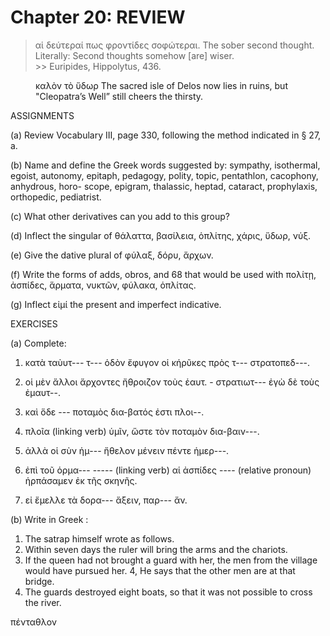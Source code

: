 # Chapter 20: REVIEW
 >  αἱ δεύτεραί πως φροντίδες σοφώτεραι.</quote> <quote xml:lang="eng">The sober second thought.</quote> <quote xml:lang="eng">Literally: Second thoughts somehow [are] wiser.<br/> >> Euripides, Hippolytus, 436.

 <figure><head>καλὸν τὸ ὕδωρ
  The sacred isle of Delos now lies
  in ruins, but "Cleopatra’s Well” still
  cheers the thirsty.</head></figure>
</div>


<div type="textpart" subtype="para" n="111">
<p>ASSIGNMENTS

(a) Review Vocabulary III, page 330, following the
method indicated in § 27, a.

(b) Name and define the
Greek words suggested by:
sympathy, isothermal, egoist,
autonomy, epitaph, pedagogy,
polity, topic, pentathlon, cacophony, anhydrous, horo-
scope, epigram, thalassic,
heptad, cataract, prophylaxis, orthopedic, pediatrist.


(c) What other derivatives can you add to this
group?

(d) Inflect the singular of
θάλαττα, βασίλεια, ὁπλίτης,
χάρις, ὕδωρ, νύξ.

(e) Give the dative plural of φύλαξ, δόρυ, ἄρχων.

<pb n="63"/>

(f) Write the forms of adds, obros, and 68 that would
be used with πολίτῃ, ἀσπίδες, ἅρματα, νυκτῶν, φύλακα,
ὁπλίτας.

(g) Inflect εἰμί the present and imperfect indicative.

<div type="textpart" subtype="para" n="112">
<p>EXERCISES

(a) Complete:


1. κατὰ ταὺυτ--- τ--- ὁδὸν ἔφυγον οἱ κήρῦκες πρὸς τ--- στρατοπεδ---.

2. οἱ μὲν ἄλλοι ἄρχοντες ἤθροιζον τοὺς ἑαυτ. - στρατιωτ--- ἐγὼ δὲ τοὺς ἐμαυτ--.
3. καὶ ὅδε --- ποταμὸς δια-βατός ἐστι πλοι--.
4. πλοῖα (linking verb) ὑμῖν, ὥστε τὸν ποταμὸν δια-βαιν---.
5. ἀλλὰ οἱ σὺν ἡμ--- ἤθελον μένειν πέντε ἡμερ---.
6. ἐπὶ τοῦ ὁρμα--- ----- (linking verb) αἱ ἀσπίδες ---- (relative pronoun) ἡρπάσαμεν ἐκ τῆς σκηνῆς.
7. εἰ ἔμελλε τὰ δορα--- ἄξειν, παρ--- ἄν.

(b) Write in Greek :

1. The satrap himself wrote as follows.
2. Within seven days the ruler will bring the arms and the chariots.
3. If the queen had not brought a guard with her, the men from the village would have pursued her.
4, He says that the other men are at that bridge.
5. The guards destroyed eight boats, so that it was not possible to cross the river.

πένταθλον

<pb n="64"/>

</p>
</div>
</div>
